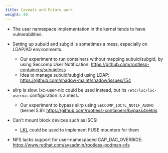 ```yaml
---
title: Caveats and Future work
weight: 40
---
```


- The user namespace implementation in the kernel tends to have vulnerabilities.

- Setting up subuid and subgid is sometimes a mess, especially on LDAP/AD environments.
  - Our experiment to run containers without mapping subuid/subgid, by using Seccomp User Notification: https://github.com/rootless-containers/subuidless
  - Idea to manage subuid/subgid using LDAP: https://github.com/shadow-maint/shadow/issues/154

- slirp is slow. lxc-user-nic could be used instead, but its `/etc/lxc/lxc-usernic` configuration is a mess.
  - Our experiment to bypass slirp using `SECCOMP_IOCTL_NOTIF_ADDFD` (kernel 5.9): https://github.com/rootless-containers/bypass4netns

- Can't mount block devices such as iSCSI
  - [LKL](https://lkl.github.io/) could be used to implement FUSE mounters for them

- NFS lacks support for user-namespaced CAP\_DAC\_OVERRIDE: https://www.redhat.com/sysadmin/rootless-podman-nfs
